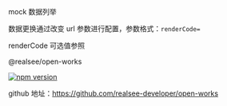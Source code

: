 mock 数据列举

数据更换通过改变 url 参数进行配置，参数格式：`renderCode=`

renderCode 可选值参照 

@realsee/open-works

[![npm version](https://img.shields.io/npm/v/@realsee/open-works.svg?style=flat-square&logo=npm&label=npm%20install%20@realsee/open-works)](https://www.npmjs.com/package/@realsee/open-works)

github 地址：https://github.com/realsee-developer/open-works
